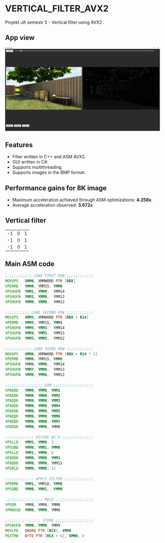 # VERTICAL_FILTER_AVX2
Projekt JA semestr 5 - Vertical filter using AVX2

## App view
![app_view_1](images/app1.png)

## Features
 - Filter written in C++ and ASM AVX2.
 - GUI written in C#.
 - Supports multithreading.
 - Supports images in the BMP format.

## Performance gains for 8K image
 - Maximum acceleration achieved through ASM optimizations: **4.258x**.
 - Average acceleration observed: **3.672x**.

## Vertical filter
<table>
    <tr>
      <td>-1</td>
      <td>0</td>
      <td>1</td>
    </tr>
    <tr>
        <td>-1</td>
        <td>0</td>
        <td>1</td>
    </tr>
    <tr>
        <td>-1</td>
        <td>0</td>
        <td>1</td>
    </tr>
</table>

## Main ASM code
```asm
;;;;;;;;;;;; LOAD FIRST ROW ;;;;;;;;;;;;
MOVUPS   XMM0, XMMWORD PTR [RBX]
VPERMD   YMM0, YMM15, YMM0
VPSHUFB  YMM2, YMM0,  YMM14
VPSHUFB  YMM1, YMM0,  YMM13
VPSHUFB  YMM0, YMM0,  YMM12

;;;;;;;;;;; LOAD SECOND ROW ;;;;;;;;;;;;
MOVUPS   XMM3, XMMWORD PTR [RBX + R14]
VPERMD   YMM3, YMM15, YMM3
VPSHUFB  YMM5, YMM3,  YMM14
VPSHUFB  YMM4, YMM3,  YMM13
VPSHUFB  YMM3, YMM3,  YMM12

;;;;;;;;;;;; LOAD THIRD ROW ;;;;;;;;;;;;
MOVUPS   XMM6, XMMWORD PTR [RBX + R14 * 2]
VPERMD   YMM6, YMM15, YMM6
VPSHUFB  YMM8, YMM6,  YMM14
VPSHUFB  YMM7, YMM6,  YMM13
VPSHUFB  YMM6, YMM6,  YMM12

;;;;;;;;;;;;;;;;; SUM ;;;;;;;;;;;;;;;;;;
VPADDD   YMM0, YMM0, YMM1
VPADDD   YMM0, YMM0, YMM2
VPADDD   YMM0, YMM0, YMM3
VPADDD   YMM0, YMM0, YMM4
VPADDD   YMM0, YMM0, YMM5
VPADDD   YMM0, YMM0, YMM6
VPADDD   YMM0, YMM0, YMM7
VPADDD   YMM0, YMM0, YMM8

;;;;;;;;;;;;; DIVIDE BY 9 ;;;;;;;;;;;;;;
VPSLLD   YMM1, YMM0, 3
VPSUBD   YMM0, YMM1, YMM0
VPSLLD   YMM1, YMM0, 6
VPADDD   YMM0, YMM0, YMM1
VPADDD   YMM0, YMM0, YMM11
VPSRLD   YMM0, YMM0, 12

;;;;;;;;;;;;; APPLY FILTER ;;;;;;;;;;;;;
VPERMD   YMM1, YMM10, YMM0
VPSUBD   YMM0, YMM1,  YMM0

;;;;;;;;;;;;;;;;; RELU ;;;;;;;;;;;;;;;;;
VPXOR    YMM8, YMM8, YMM8
VPMAXSD  YMM0, YMM0, YMM8

;;;;;;;;;;;;;;;; STORE ;;;;;;;;;;;;;;;;;
VPSHUFB  YMM0, YMM0, YMM9
MOVLPD   QWORD PTR [RCX], XMM0
PEXTRB   BYTE PTR [RCX + 8], XMM0, 8
```